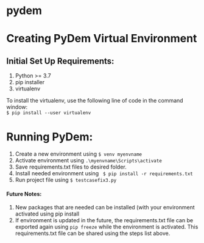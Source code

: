 # pydem
# Creating PyDem Virtual Environment

## Initial Set Up Requirements:

1. Python >= 3.7 <br>
2. pip installer <br>
3. virtualenv <br>


To install the virtualenv, use the following line of code in the command window: <br>
`$ pip install --user virtualenv`
	                                                                  

# Running PyDem:

1. Create a new environment using `$ venv myenvname`
2. Activate environment using `.\myenvname\Scripts\activate`
3. Save requirements.txt files to desired folder. 
4. Install needed environment using ` $ pip install -r requirements.txt` 
5. Run project file using `$ testcasefix3.py`


#### Future Notes:
1. New packages that are needed can be installed (with your environment activated using pip install
2. If environment is updated in the future, the requirements.txt file can be exported again using `pip freeze` while the environment is activated. 
This requirements.txt file can be shared using the steps list above.
